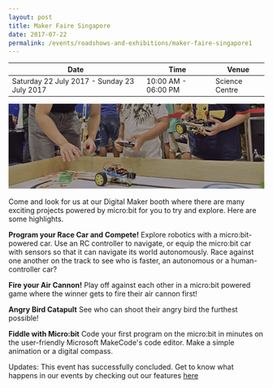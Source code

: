 ```yaml
---
layout: post
title: Maker Faire Singapore
date: 2017-07-22
permalink: /events/roadshows-and-exhibitions/maker-faire-singapore1
---
```


| Date | Time | Venue |
|--------|---|---|
| Saturday 22 July 2017 - Sunday 23 July 2017 | 10:00 AM - 06:00 PM | Science Centre |

![hi](/images/events/workshops-and-exhibitions/Maker-Faire-Singapore.jpg) 


Come and look for us at our Digital Maker booth where there are many exciting projects powered by micro:bit for you to try and explore. Here are some highlights. 

 

**Program your Race Car and Compete!**
Explore robotics with a micro:bit-powered car. Use an RC controller to navigate, or equip the micro:bit car with sensors so that it can navigate its world autonomously. Race against one another on the track to see who is faster, an autonomous or a human-controller car?

 

**Fire your Air Cannon!**
Play off against each other in a micro:bit powered game where the winner gets to fire their air cannon first!

 

**Angry Bird Catapult**
See who can shoot their angry bird the furthest possible!

 

**Fiddle with Micro:bit**
Code your first program on the micro:bit in minutes on the user-friendly Microsoft MakeCode's code editor. Make a simple animation or a digital compass.



Updates: This event has successfully concluded. Get to know what happens in our events by checking out our features <a href="" target="_blank">here</a>
